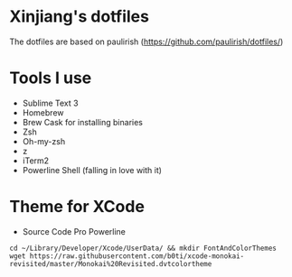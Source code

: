 # Xinjiang's dotfiles

The dotfiles are based on paulirish (https://github.com/paulirish/dotfiles/)

# Tools I use

- Sublime Text 3 
- Homebrew
- Brew Cask for installing binaries
- Zsh
- Oh-my-zsh
- z
- iTerm2
- Powerline Shell (falling in love with it)

# Theme for XCode

- Source Code Pro Powerline


```
cd ~/Library/Developer/Xcode/UserData/ && mkdir FontAndColorThemes
wget https://raw.githubusercontent.com/b0ti/xcode-monokai-revisited/master/Monokai%20Revisited.dvtcolortheme

```
